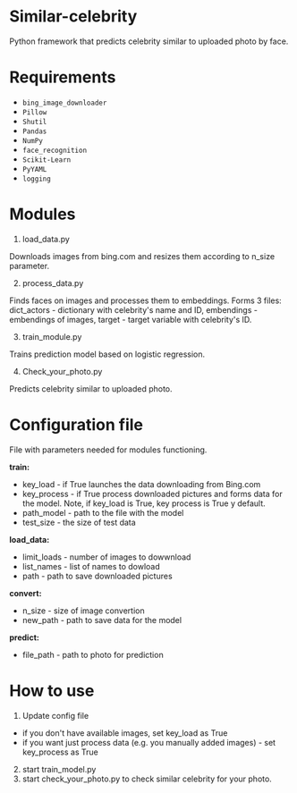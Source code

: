 # Similar-celebrity

Python framework that predicts celebrity similar to uploaded photo by face.

# Requirements
- `bing_image_downloader`
- `Pillow`
- `Shutil`
- `Pandas`
- `NumPy`
- `face_recognition`
- `Scikit-Learn`
- `PyYAML`
- `logging`

# Modules

1) load_data.py

Downloads images from bing.com and resizes them according to n_size parameter.

2) process_data.py

Finds faces on images and processes them to embeddings. Forms 3 files: dict_actors - dictionary with celebrity's name and ID, embendings - embendings of images, target - target variable with celebrity's ID.

3) train_module.py

Trains prediction model based on logistic regression.

4) Check_your_photo.py

Predicts celebrity similar to uploaded photo.

# Configuration file
File with parameters needed for modules functioning.

**train:**
- key_load - if True launches the data downloading from Bing.com
- key_process - if True process downloaded pictures and forms data for the model. Note, if key_load is True, key process is True y default.
- path_model - path to the file with the model
- test_size - the size of test data 

**load_data:**
- limit_loads - number of images to dowwnload
- list_names - list of names to dowload
- path - path to save downloaded pictures

**convert:**
- n_size - size of image convertion
- new_path - path to save data for the model

**predict:**
- file_path - path to photo for prediction


# How to use

1) Update config file

- if you don't have available images, set key_load as True
- if you want just process data (e.g. you manually added images) - set key_process as True
2) start train_model.py
3) start check_your_photo.py to check similar celebrity for your photo.

